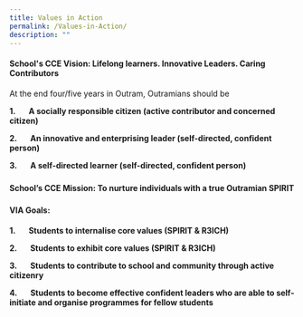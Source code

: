 ```yaml
---
title: Values in Action
permalink: /Values-in-Action/
description: ""
---
```

#### **School's CCE Vision: Lifelong learners. Innovative Leaders. Caring Contributors**

At the end four/five years in Outram, Outramians should be

**1.       A socially responsible citizen (active contributor and concerned citizen)**

**2.       An innovative and enterprising leader (self-directed, confident person)**

**3.       A self-directed learner (self-directed, confident person)**

### 

#### **School’s CCE Mission: To nurture individuals with a true Outramian SPIRIT**

### 

### 

#### **VIA Goals:**

**1.       Students to internalise core values (SPIRIT & R3ICH)**

**2.       Students to exhibit core values (SPIRIT & R3ICH)**

**3.       Students to contribute to school and community through active citizenry**

**4.       Students to become effective confident leaders who are able to self-initiate and organise programmes for fellow students**
